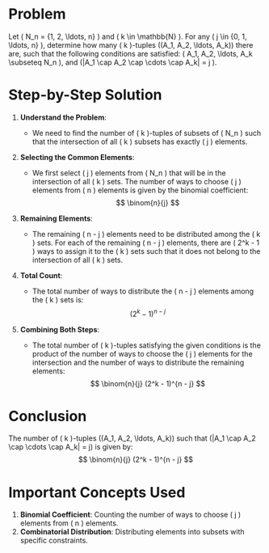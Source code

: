 # Problem
Let \( N_n = \{1, 2, \ldots, n\} \) and \( k \in \mathbb{N} \). For any \( j \in \{0, 1, \ldots, n\} \), determine how many \( k \)-tuples \((A_1, A_2, \ldots, A_k)\) there are, such that the following conditions are satisfied: \( A_1, A_2, \ldots, A_k \subseteq N_n \), and \(|A_1 \cap A_2 \cap \cdots \cap A_k| = j \).

# Step-by-Step Solution

1. **Understand the Problem**:
    - We need to find the number of \( k \)-tuples of subsets of \( N_n \) such that the intersection of all \( k \) subsets has exactly \( j \) elements.

2. **Selecting the Common Elements**:
    - We first select \( j \) elements from \( N_n \) that will be in the intersection of all \( k \) sets. The number of ways to choose \( j \) elements from \( n \) elements is given by the binomial coefficient:
    $$
    \binom{n}{j}
    $$

3. **Remaining Elements**:
    - The remaining \( n - j \) elements need to be distributed among the \( k \) sets. For each of the remaining \( n - j \) elements, there are \( 2^k - 1 \) ways to assign it to the \( k \) sets such that it does not belong to the intersection of all \( k \) sets.

4. **Total Count**:
    - The total number of ways to distribute the \( n - j \) elements among the \( k \) sets is:
    $$
    (2^k - 1)^{n - j}
    $$

5. **Combining Both Steps**:
    - The total number of \( k \)-tuples satisfying the given conditions is the product of the number of ways to choose the \( j \) elements for the intersection and the number of ways to distribute the remaining elements:
    $$
    \binom{n}{j} (2^k - 1)^{n - j}
    $$

# Conclusion
The number of \( k \)-tuples \((A_1, A_2, \ldots, A_k)\) such that \(|A_1 \cap A_2 \cap \cdots \cap A_k| = j\) is given by:
$$
\binom{n}{j} (2^k - 1)^{n - j}
$$

# Important Concepts Used
1. **Binomial Coefficient**: Counting the number of ways to choose \( j \) elements from \( n \) elements.
2. **Combinatorial Distribution**: Distributing elements into subsets with specific constraints.

